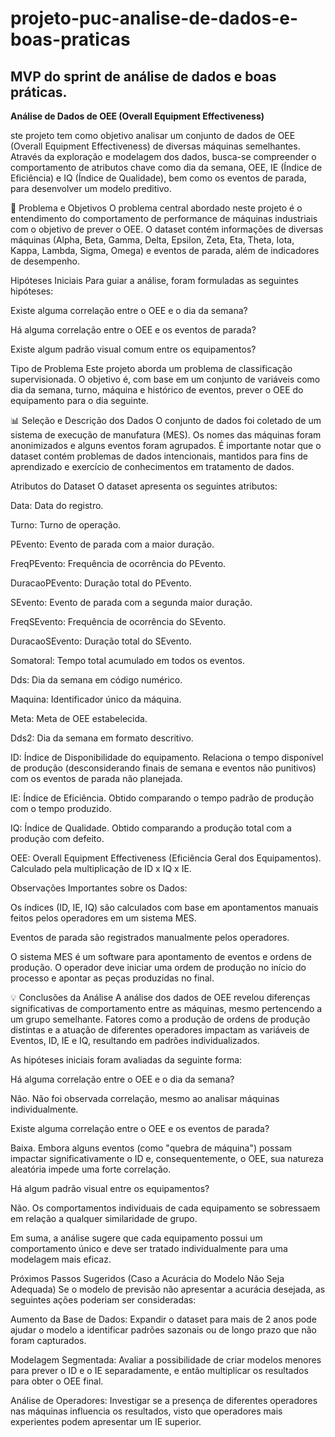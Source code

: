 # projeto-puc-analise-de-dados-e-boas-praticas
## MVP do sprint de análise de dados e boas práticas. 

**Análise de Dados de OEE (Overall Equipment Effectiveness)**

ste projeto tem como objetivo analisar um conjunto de dados de OEE (Overall Equipment Effectiveness) de diversas máquinas semelhantes. Através da exploração e modelagem dos dados, busca-se compreender o comportamento de atributos chave como dia da semana, OEE, IE (Índice de Eficiência) e IQ (Índice de Qualidade), bem como os eventos de parada, para desenvolver um modelo preditivo.

🚀 Problema e Objetivos
O problema central abordado neste projeto é o entendimento do comportamento de performance de máquinas industriais com o objetivo de prever o OEE. O dataset contém informações de diversas máquinas (Alpha, Beta, Gamma, Delta, Epsilon, Zeta, Eta, Theta, Iota, Kappa, Lambda, Sigma, Omega) e eventos de parada, além de indicadores de desempenho.

Hipóteses Iniciais
Para guiar a análise, foram formuladas as seguintes hipóteses:

Existe alguma correlação entre o OEE e o dia da semana?

Há alguma correlação entre o OEE e os eventos de parada?

Existe algum padrão visual comum entre os equipamentos?

Tipo de Problema
Este projeto aborda um problema de classificação supervisionada. O objetivo é, com base em um conjunto de variáveis como dia da semana, turno, máquina e histórico de eventos, prever o OEE do equipamento para o dia seguinte.

📊 Seleção e Descrição dos Dados
O conjunto de dados foi coletado de um sistema de execução de manufatura (MES). Os nomes das máquinas foram anonimizados e alguns eventos foram agrupados. É importante notar que o dataset contém problemas de dados intencionais, mantidos para fins de aprendizado e exercício de conhecimentos em tratamento de dados.

Atributos do Dataset
O dataset apresenta os seguintes atributos:

Data: Data do registro.

Turno: Turno de operação.

PEvento: Evento de parada com a maior duração.

FreqPEvento: Frequência de ocorrência do PEvento.

DuracaoPEvento: Duração total do PEvento.

SEvento: Evento de parada com a segunda maior duração.

FreqSEvento: Frequência de ocorrência do SEvento.

DuracaoSEvento: Duração total do SEvento.

Somatoral: Tempo total acumulado em todos os eventos.

Dds: Dia da semana em código numérico.

Maquina: Identificador único da máquina.

Meta: Meta de OEE estabelecida.

Dds2: Dia da semana em formato descritivo.

ID: Índice de Disponibilidade do equipamento. Relaciona o tempo disponível de produção (desconsiderando finais de semana e eventos não punitivos) com os eventos de parada não planejada.

IE: Índice de Eficiência. Obtido comparando o tempo padrão de produção com o tempo produzido.

IQ: Índice de Qualidade. Obtido comparando a produção total com a produção com defeito.

OEE: Overall Equipment Effectiveness (Eficiência Geral dos Equipamentos). Calculado pela multiplicação de ID x IQ x IE.

Observações Importantes sobre os Dados:

Os índices (ID, IE, IQ) são calculados com base em apontamentos manuais feitos pelos operadores em um sistema MES.

Eventos de parada são registrados manualmente pelos operadores.

O sistema MES é um software para apontamento de eventos e ordens de produção. O operador deve iniciar uma ordem de produção no início do processo e apontar as peças produzidas no final.

💡 Conclusões da Análise
A análise dos dados de OEE revelou diferenças significativas de comportamento entre as máquinas, mesmo pertencendo a um grupo semelhante. Fatores como a produção de ordens de produção distintas e a atuação de diferentes operadores impactam as variáveis de Eventos, ID, IE e IQ, resultando em padrões individualizados.

As hipóteses iniciais foram avaliadas da seguinte forma:

Há alguma correlação entre o OEE e o dia da semana?

Não. Não foi observada correlação, mesmo ao analisar máquinas individualmente.

Existe alguma correlação entre o OEE e os eventos de parada?

Baixa. Embora alguns eventos (como "quebra de máquina") possam impactar significativamente o ID e, consequentemente, o OEE, sua natureza aleatória impede uma forte correlação.

Há algum padrão visual entre os equipamentos?

Não. Os comportamentos individuais de cada equipamento se sobressaem em relação a qualquer similaridade de grupo.

Em suma, a análise sugere que cada equipamento possui um comportamento único e deve ser tratado individualmente para uma modelagem mais eficaz.

Próximos Passos Sugeridos (Caso a Acurácia do Modelo Não Seja Adequada)
Se o modelo de previsão não apresentar a acurácia desejada, as seguintes ações poderiam ser consideradas:

Aumento da Base de Dados: Expandir o dataset para mais de 2 anos pode ajudar o modelo a identificar padrões sazonais ou de longo prazo que não foram capturados.

Modelagem Segmentada: Avaliar a possibilidade de criar modelos menores para prever o ID e o IE separadamente, e então multiplicar os resultados para obter o OEE final.

Análise de Operadores: Investigar se a presença de diferentes operadores nas máquinas influencia os resultados, visto que operadores mais experientes podem apresentar um IE superior.
